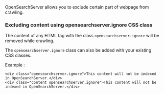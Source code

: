 OpenSearchServer allows you to exclude certain part of webpage from crawling.

### Excluding content using opensearchserver.ignore CSS class

The content of any HTML tag with the class `opensearchserver.ignore` will be removed while crawling.

The `opensearchserver.ignore` class can also be added with your existing CSS classes.

Example :

    <div class="opensearchserver.ignore">This content will not be indexed in OpenSearchServer.</div>
    <div class="content opensearchserver.ignore">This content will not be indexed in OpenSearchServer.</div>